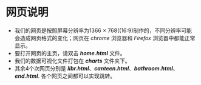 # 网页说明

+ 我们的网页是按照屏幕分辨率为1366 × 768((16:9)制作的，不同分辨率可能会造成网页格式的变化；网页在 *chrome* 浏览器和 *Firefox* 浏览器中都能正常显示。
+ 要打开网页的主页，请双击 ***home.html*** 文件。
+ 我们的数据可视化文件打包在 ***charts*** 文件夹下。
+ 其余4个次网页分别是 ***libr.html***、***canteen.html***、***bathroom.html***、***end.html***. 各个网页之间都可以实现跳转。

